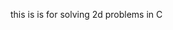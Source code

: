 this is is for solving 2d problems in C





























































































































